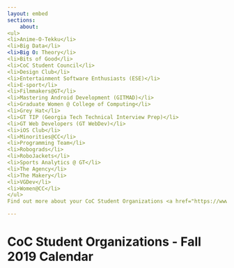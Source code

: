 ```yaml
---
layout: embed
sections:
    about: 
<ul>
<li>Anime-O-Tekku</li>
<li>Big Data</li>
<li>Big O: Theory</li>
<li>Bits of Good</li>
<li>CoC Student Council</li>
<li>Design Club</li>
<li>Entertainment Software Enthusiasts (ESE)</li>
<li>E-sport</li>
<li>Filmmakers@GT</li>
<li>Mastering Android Development (GITMAD)</li>
<li>Graduate Women @ College of Computing</li>
<li>Grey Hat</li>
<li>GT TIP (Georgia Tech Technical Interview Prep)</li>
<li>GT Web Developers (GT WebDev)</li>
<li>iOS Club</li>
<li>Minorities@CC</li>
<li>Programming Team</li>
<li>Robograds</li>
<li>RoboJackets</li>
<li>Sports Analytics @ GT</li>
<li>The Agency</li>
<li>The Makery</li>
<li>VGDev</li>
<li>Women@CC</li>
</ul>
Find out more about your CoC Student Organizations <a href="https://www.cc.gatech.edu/content/student-organizations">here</a>.

---
```

# CoC Student Organizations - Fall 2019 Calendar

